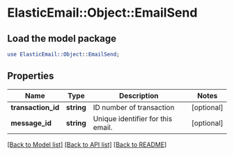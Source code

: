 # ElasticEmail::Object::EmailSend

## Load the model package
```perl
use ElasticEmail::Object::EmailSend;
```

## Properties
Name | Type | Description | Notes
------------ | ------------- | ------------- | -------------
**transaction_id** | **string** | ID number of transaction | [optional] 
**message_id** | **string** | Unique identifier for this email. | [optional] 

[[Back to Model list]](../README.md#documentation-for-models) [[Back to API list]](../README.md#documentation-for-api-endpoints) [[Back to README]](../README.md)


